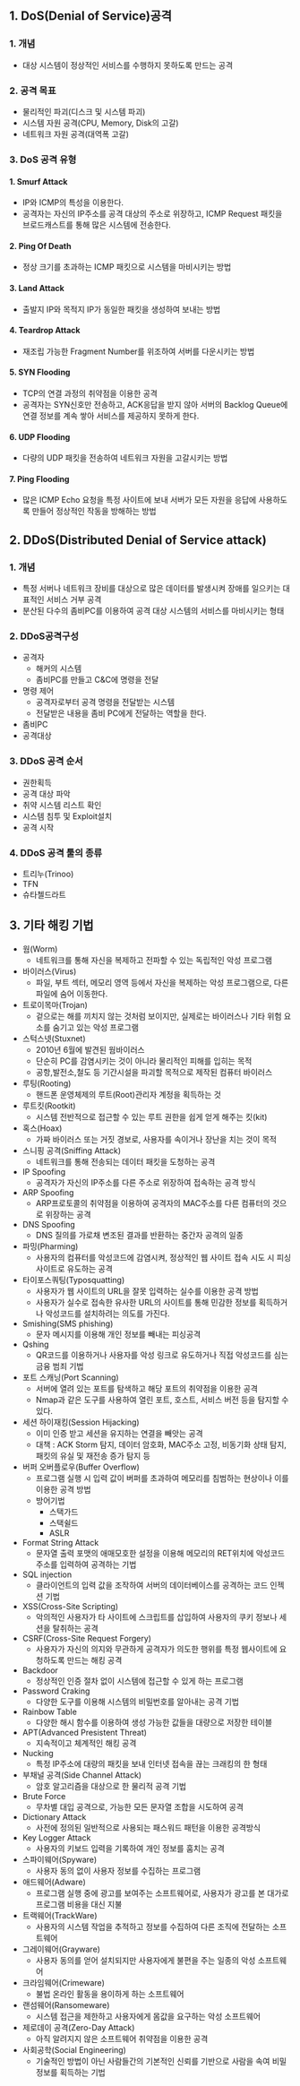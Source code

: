 ## 1. DoS(Denial of Service)공격
### 1. 개념
- 대상 시스템이 정상적인 서비스를 수행하지 못하도록 만드는 공격

### 2. 공격 목표
- 물리적인 파괴(디스크 및 시스템 파괴)
- 시스템 자원 공격(CPU, Memory, Disk의 고갈)
- 네트워크 자원 공격(대역폭 고갈)

### 3. DoS 공격 유형
#### 1. Smurf Attack
- IP와 ICMP의 특성을 이용한다.
- 공격자는 자신의 IP주소를 공격 대상의 주소로 위장하고, ICMP Request 패킷을 브로드캐스트를 통해 많은 시스템에 전송한다.

#### 2. Ping Of Death
- 정상 크기를 초과하는 ICMP 패킷으로 시스템을 마비시키는 방법

#### 3. Land Attack
- 출발지 IP와 목적지 IP가 동일한 패킷을 생성하여 보내는 방법

#### 4. Teardrop Attack
- 재조립 가능한 Fragment Number를 위조하여 서버를 다운시키는 방법

#### 5. SYN Flooding
- TCP의 연결 과정의 취약점을 이용한 공격
- 공격자는 SYN신호만 전송하고, ACK응답을 받지 않아 서버의 Backlog Queue에 연결 정보를 계속 쌓아 서비스를 제공하지 못하게 한다.

#### 6. UDP Flooding
- 다량의 UDP 패킷을 전송하여 네트워크 자원을 고갈시키는 방법

#### 7. Ping Flooding
- 많은 ICMP Echo 요청을 특정 사이트에 보내 서버가 모든 자원을 응답에 사용하도록 만들어 정상적인 작동을 방해하는 방법

## 2. DDoS(Distributed Denial of Service attack)
### 1. 개념
- 특정 서버나 네트워크 장비를 대상으로 많은 데이터를 발생시켜 장애를 일으키는 대표적인 서비스 거부 공격
- 분산된 다수의 좀비PC를 이용하여 공격 대상 시스템의 서비스를 마비시키는 형태
### 2. DDoS공격구성
- 공격자
  - 해커의 시스템
  - 좀비PC를 만들고 C&C에 명령을 전달
- 명령 제어
  - 공격자로부터 공격 명령을 전달받는 시스템
  - 전달받은 내용을 좀비 PC에게 전달하는 역할을 한다.
- 좀비PC
- 공격대상

### 3. DDoS 공격 순서
- 권한획득
- 공격 대상 파악
- 취약 시스템 리스트 확인
- 시스템 침투 및 Exploit설치
- 공격 시작

### 4. DDoS 공격 툴의 종류
- 트리누(Trinoo)
- TFN
- 슈타첼드라트

## 3. 기타 해킹 기법
- 웜(Worm)
  - 네트워크를 통해 자신을 복제하고 전파할 수 있는 독립적인 악성 프로그램
- 바이러스(Virus)
  - 파일, 부트 섹터, 메모리 영역 등에서 자신을 복제하는 악성 프로그램으로, 다른 파일에 숨어 이동한다.
- 트로이목마(Trojan)
  - 겉으로는 해를 끼치지 않는 것처럼 보이지만, 실제로는 바이러스나 기타 위험 요소를 숨기고 있는 악성 프로그램
- 스턱스넷(Stuxnet)
  - 2010년 6월에 발견된 웜바이러스
  - 단순히 PC를 감염시키는 것이 아니라 물리적인 피해를 입히는 목적
  - 공항,발전소,철도 등 기간시설을 파괴할 목적으로 제작된 컴퓨터 바이러스
- 루팅(Rooting)
  - 핸드폰 운영체제의 루트(Root)관리자 계정을 획득하는 것
- 루트킷(Rootkit)
  - 시스템 전반적으로 접근할 수 있는 루트 권한을 쉽게 얻게 해주는 킷(kit)
- 혹스(Hoax)
  - 가짜 바이러스 또는 거짓 경보로, 사용자를 속이거나 장난을 치는 것이 목적
- 스니핑 공격(Sniffing Attack)
  - 네트워크를 통해 전송되는 데이터 패킷을 도청하는 공격
- IP Spoofing
  - 공격자가 자신의 IP주소를 다른 주소로 위장하여 접속하는 공격 방식
- ARP Spoofing
  - ARP프로토콜의 취약점을 이용하여 공격자의 MAC주소를 다른 컴퓨터의 것으로 위장하는 공격
- DNS Spoofing
  - DNS 질의를 가로채 변조된 결과를 반환하는 중간자 공격의 일종
- 파밍(Pharming)
  - 사용자의 컴퓨터를 악성코드에 감염시켜, 정상적인 웹 사이트 접속 시도 시 피싱 사이트로 유도하는 공격
- 타이포스쿼팅(Typosquatting)
  - 사용자가 웹 사이트의 URL을 잘못 입력하는 실수를 이용한 공격 방법
  - 사용자가 실수로 접속한 유사한 URL의 사이트를 통해 민감한 정보를 획득하거나 악성코드를 설치하려는 의도를 가진다.
- Smishing(SMS phishing)
  - 문자 메시지를 이용해 개인 정보를 빼내는 피싱공격
- Qshing
  - QR코드를 이용하거나 사용자를 악성 링크로 유도하거나 직접 악성코드를 심는 금융 범죄 기법
- 포트 스캐닝(Port Scanning)
  - 서버에 열려 있는 포트를 탐색하고 해당 포트의 취약점을 이용한 공격
  - Nmap과 같은 도구를 사용하여 열린 포트, 호스트, 서비스 버전 등을 탐지할 수 있다.
- 세션 하이재킹(Session Hijacking)
  - 이미 인증 받고 세션을 유지하는 연결을 빼앗는 공격
  - 대책 : ACK Storm 탐지, 데이터 암호화, MAC주소 고정, 비동기화 상태 탐지, 패킷의 유실 및 재전송 증가 탐지 등
- 버퍼 오버플로우(Buffer Overflow)
  - 프로그램 실행 시 입력 값이 버퍼를 초과하여 메모리를 침범하는 현상이나 이를 이용한 공격 방법
  - 방어기법
    - 스택가드
    - 스택쉴드
    - ASLR
- Format String Attack
  - 문자열 출력 포맷의 애매모호한 설정을 이용해 메모리의 RET위치에 악성코드 주소를 입력하여 공격하는 기법
- SQL injection
  - 클라이언트의 입력 값을 조작하여 서버의 데이터베이스를 공격하는 코드 인젝션 기법
- XSS(Cross-Site Scripting)
  - 악의적인 사용자가 타 사이트에 스크립트를 삽입하여 사용자의 쿠키 정보나 세션을 탈취하는 공격
- CSRF(Cross-Site Request Forgery)
  - 사용자가 자신의 의지와 무관하게 공격자가 의도한 행위를 특정 웹사이트에 요청하도록 만드는 해킹 공격
- Backdoor
  - 정상적인 인증 절차 없이 시스템에 접근할 수 있게 하는 프로그램
- Password Craking
  - 다양한 도구를 이용해 시스템의 비밀번호를 알아내는 공격 기법
- Rainbow Table
  - 다양한 해시 함수를 이용하여 생성 가능한 값들을 대량으로 저장한 테이블
- APT(Advanced Presistent Threat)
  - 지속적이고 체계적인 해킹 공격
- Nucking
  - 특정 IP주소에 대량의 패킷을 보내 인터넷 접속을 끊는 크래킹의 한 형태
- 부채널 공격(Side Channel Attack)
  - 암호 알고리즘을 대상으로 한 물리적 공격 기법
- Brute Force
  - 무차별 대입 공격으로, 가능한 모든 문자열 조합을 시도하여 공격
- Dictionary Attack
  - 사전에 정의된 일반적으로 사용되는 패스워드 패턴을 이용한 공격방식
- Key Logger Attack
  - 사용자의 키보드 입력을 기록하여 개인 정보를 훔치는 공격
- 스파이웨어(Spyware)
  - 사용자 동의 없이 사용자 정보를 수집하는 프로그램
- 애드웨어(Adware)
  - 프로그램 실행 중에 광고를 보여주는 소프트웨어로, 사용자가 광고를 본 대가로 프로그램 비용을 대신 지불
- 트랙웨어(TrackWare)
  - 사용자의 시스템 작업을 추적하고 정보를 수집하여 다른 조직에 전달하는 소프트웨어
- 그레이웨어(Grayware)
  - 사용자 동의를 얻어 설치되지만 사용자에게 불편을 주는 일종의 악성 소프트웨어
- 크라임웨어(Crimeware)
  - 불법 온라인 활동을 용이하게 하는 소프트웨어
- 랜섬웨어(Ransomeware)
  - 시스템 접근을 제한하고 사용자에게 몸값을 요구하는 악성 소프트웨어
- 제로데이 공격(Zero-Day Attack)
  - 아직 알려지지 않은 소프트웨어 취약점을 이용한 공격
- 사회공학(Social Engineering)
  - 기술적인 방법이 아닌 사람들간의 기본적인 신뢰를 기반으로 사람을 속여 비밀정보를 획득하는 기법